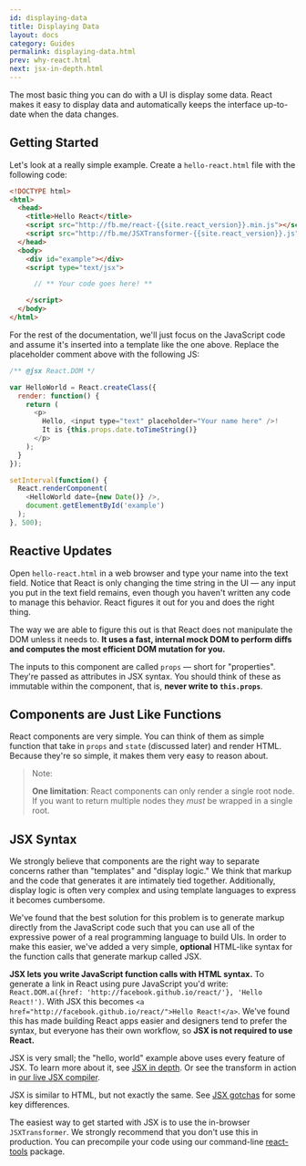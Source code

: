 ```yaml
---
id: displaying-data
title: Displaying Data
layout: docs
category: Guides
permalink: displaying-data.html
prev: why-react.html
next: jsx-in-depth.html
---
```


The most basic thing you can do with a UI is display some data. React makes it easy to display data and automatically keeps the interface up-to-date when the data changes.


## Getting Started

Let's look at a really simple example. Create a `hello-react.html` file with the following code:

```html
<!DOCTYPE html>
<html>
  <head>
    <title>Hello React</title>
    <script src="http://fb.me/react-{{site.react_version}}.min.js"></script>
    <script src="http://fb.me/JSXTransformer-{{site.react_version}}.js"></script>
  </head>
  <body>
    <div id="example"></div>
    <script type="text/jsx">

      // ** Your code goes here! **

    </script>
  </body>
</html>
```

For the rest of the documentation, we'll just focus on the JavaScript code and assume it's inserted into a template like the one above. Replace the placeholder comment above with the following JS:

```javascript
/** @jsx React.DOM */

var HelloWorld = React.createClass({
  render: function() {
    return (
      <p>
        Hello, <input type="text" placeholder="Your name here" />!
        It is {this.props.date.toTimeString()}
      </p>
    );
  }
});

setInterval(function() {
  React.renderComponent(
    <HelloWorld date={new Date()} />,
    document.getElementById('example')
  );
}, 500);
```


## Reactive Updates

Open `hello-react.html` in a web browser and type your name into the text field. Notice that React is only changing the time string in the UI — any input you put in the text field remains, even though you haven't written any code to manage this behavior. React figures it out for you and does the right thing.

The way we are able to figure this out is that React does not manipulate the DOM unless it needs to. **It uses a fast, internal mock DOM to perform diffs and computes the most efficient DOM mutation for you.**

The inputs to this component are called `props` — short for "properties". They're passed as attributes in JSX syntax. You should think of these as immutable within the component, that is, **never write to `this.props`**.


## Components are Just Like Functions

React components are very simple. You can think of them as simple function that take in `props` and `state` (discussed later) and render HTML. Because they're so simple, it makes them very easy to reason about.

> Note:
>
> **One limitation**: React components can only render a single root node. If you want to return multiple nodes they *must* be wrapped in a single root.


## JSX Syntax

We strongly believe that components are the right way to separate concerns rather than "templates" and "display logic." We think that markup and the code that generates it are intimately tied together. Additionally, display logic is often very complex and using template languages to express it becomes cumbersome.

We've found that the best solution for this problem is to generate markup directly from the JavaScript code such that you can use all of the expressive power of a real programming language to build UIs. In order to make this easier, we've added a very simple, **optional** HTML-like syntax for the function calls that generate markup called JSX.

**JSX lets you write JavaScript function calls with HTML syntax.** To generate a link in React using pure JavaScript you'd write: `React.DOM.a({href: 'http://facebook.github.io/react/'}, 'Hello React!')`. With JSX this becomes `<a href="http://facebook.github.io/react/">Hello React!</a>`. We've found this has made building React apps easier and designers tend to prefer the syntax, but everyone has their own workflow, so **JSX is not required to use React.**

JSX is very small; the "hello, world" example above uses every feature of JSX. To learn more about it, see [JSX in depth](./jsx-in-depth.html). Or see the transform in action in [our live JSX compiler](/react/jsx-compiler.html).

JSX is similar to HTML, but not exactly the same. See [JSX gotchas](./jsx-gotchas.html) for some key differences.

The easiest way to get started with JSX is to use the in-browser `JSXTransformer`. We strongly recommend that you don't use this in production. You can precompile your code using our command-line [react-tools](http://npmjs.org/package/react-tools) package.
